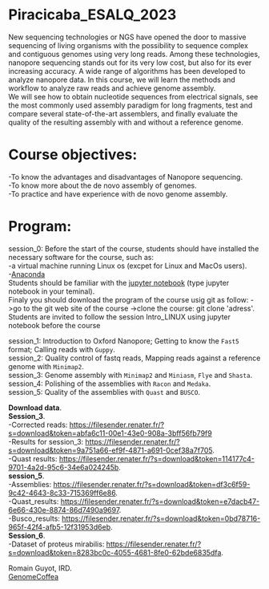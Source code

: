 # Piracicaba_ESALQ_2023

New sequencing technologies or NGS have opened the door to massive sequencing of living organisms with the possibility to sequence complex and contiguous genomes using very long reads. Among these technologies, nanopore sequencing stands out for its very low cost, but also for its ever increasing accuracy. A wide range of algorithms has been developed to analyze nanopore data. In this course, we will learn the methods and workflow to analyze raw reads and achieve genome assembly.  
We will see how to obtain nucleotide sequences from electrical signals, see the most commonly used assembly paradigm for long fragments, test and compare several state-of-the-art assemblers, and finally evaluate the quality of the resulting assembly with and without a reference genome.


# Course objectives:  
-To know the advantages and disadvantages of Nanopore sequencing.  
-To know more about the de novo assembly of genomes.  
-To practice and have experience with de novo genome assembly.  

# Program:
session_0: Before the start of the course, students should have installed the necessary software for the course, such as:  
-a virtual machine running Linux os (excpet for Linux and MacOs users).  
-[Anaconda](https://www.anaconda.com/products/distribution)   
Students should be familiar with the [jupyter notebook](https://jupyter-notebook.readthedocs.io/en/stable/examples/Notebook/Notebook%20Basics.html) (type jupyter notebook in your teminal).  
Finaly you should download the program of the course usig git as follow: ->go to the git web site of the course ->clone the course: git clone 'adress'.
Students are invited to follow the session Intro_LINUX using jupyter notebook before the course

session_1: Introduction to Oxford Nanopore; Getting to know the `Fast5` format; Calling reads with `Guppy`.  
session_2: Quality control of fastq reads, Mapping reads against a reference genome with `Minimap2`.  
session_3: Genome assembly with `Minimap2` and `Miniasm`, `Flye` and `Shasta`.  
session_4: Polishing of the assemblies with `Racon` and `Medaka`.  
session_5: Quality of the assemblies with `Quast` and `BUSCO`.  

**Download data**.  
**Session_3**.  
-Corrected reads: https://filesender.renater.fr/?s=download&token=abfa6c11-00e1-43e0-908a-3bff56fb79f9    
-Results for session_3: https://filesender.renater.fr/?s=download&token=9a751a66-ef9f-4871-a691-0cef38a7f705.  
-Quast results: https://filesender.renater.fr/?s=download&token=114177c4-9701-4a2d-95c6-34e6a024245b.    
**session_5**.  
-Assemblies: https://filesender.renater.fr/?s=download&token=df3c6f59-9c42-4643-8c33-715369ff6e86.  
-Quast_results: https://filesender.renater.fr/?s=download&token=e7dacb47-6e66-430e-8874-86d7490a9697.   
-Busco_results: https://filesender.renater.fr/?s=download&token=0bd78716-965f-42f4-afb5-12f31953d6eb.    
**Session_6**.  
-Dataset of proteus mirabilis: https://filesender.renater.fr/?s=download&token=8283bc0c-4055-4681-8fe0-62bde6835dfa.  


Romain Guyot, IRD.  
[GenomeCoffea](https://www.genomecoffea.org)
